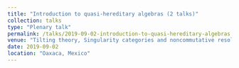 ```yaml
---
title: "Introduction to quasi-hereditary algebras (2 talks)"
collection: talks
type: "Plenary talk"
permalink: /talks/2019-09-02-introduction-to-quasi-hereditary-algebras
venue: "Tilting theory, Singularity categories and noncommutative resolutions, Banff International Research Station"
date: 2019-09-02
location: "Oaxaca, Mexico"
---
```


